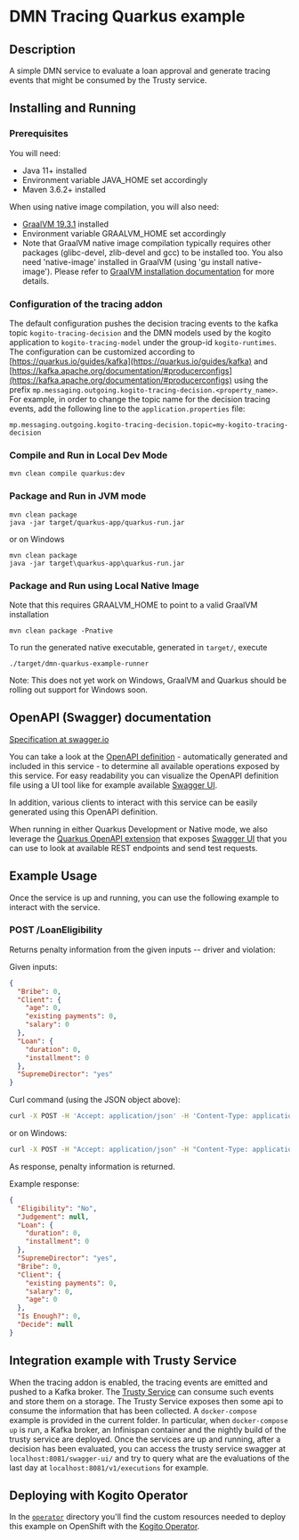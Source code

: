 # DMN Tracing Quarkus example

## Description

A simple DMN service to evaluate a loan approval and generate tracing events that might be consumed by the Trusty service.

## Installing and Running

### Prerequisites

You will need:
  - Java 11+ installed
  - Environment variable JAVA_HOME set accordingly
  - Maven 3.6.2+ installed

When using native image compilation, you will also need:
  - [GraalVM 19.3.1](https://github.com/oracle/graal/releases/tag/vm-19.3.1) installed
  - Environment variable GRAALVM_HOME set accordingly
  - Note that GraalVM native image compilation typically requires other packages (glibc-devel, zlib-devel and gcc) to be installed too.  You also need 'native-image' installed in GraalVM (using 'gu install native-image'). Please refer to [GraalVM installation documentation](https://www.graalvm.org/docs/reference-manual/aot-compilation/#prerequisites) for more details.

### Configuration of the tracing addon

The default configuration pushes the decision tracing events to the kafka topic `kogito-tracing-decision` and the DMN models used by the kogito application to `kogito-tracing-model` under the group-id `kogito-runtimes`. 
The configuration can be customized according to [https://quarkus.io/guides/kafka](https://quarkus.io/guides/kafka) and [https://kafka.apache.org/documentation/#producerconfigs](https://kafka.apache.org/documentation/#producerconfigs) using the prefix `mp.messaging.outgoing.kogito-tracing-decision.<property_name>`. 
For example, in order to change the topic name for the decision tracing events, add the following line to the `application.properties` file:
 ```
mp.messaging.outgoing.kogito-tracing-decision.topic=my-kogito-tracing-decision
```

### Compile and Run in Local Dev Mode

```
mvn clean compile quarkus:dev
```

### Package and Run in JVM mode

```
mvn clean package
java -jar target/quarkus-app/quarkus-run.jar
```

or on Windows

```
mvn clean package
java -jar target\quarkus-app\quarkus-run.jar
```

### Package and Run using Local Native Image
Note that this requires GRAALVM_HOME to point to a valid GraalVM installation

```
mvn clean package -Pnative
```

To run the generated native executable, generated in `target/`, execute

```
./target/dmn-quarkus-example-runner
```

Note: This does not yet work on Windows, GraalVM and Quarkus should be rolling out support for Windows soon.

## OpenAPI (Swagger) documentation
[Specification at swagger.io](https://swagger.io/docs/specification/about/)

You can take a look at the [OpenAPI definition](http://localhost:8080/q/openapi?format=json) - automatically generated and included in this service - to determine all available operations exposed by this service. For easy readability you can visualize the OpenAPI definition file using a UI tool like for example available [Swagger UI](https://editor.swagger.io).

In addition, various clients to interact with this service can be easily generated using this OpenAPI definition.

When running in either Quarkus Development or Native mode, we also leverage the [Quarkus OpenAPI extension](https://quarkus.io/guides/openapi-swaggerui#use-swagger-ui-for-development) that exposes [Swagger UI](http://localhost:8080/swagger-ui/) that you can use to look at available REST endpoints and send test requests.

## Example Usage

Once the service is up and running, you can use the following example to interact with the service.

### POST /LoanEligibility

Returns penalty information from the given inputs -- driver and violation:

Given inputs:

```json
{
  "Bribe": 0,
  "Client": {
    "age": 0,
    "existing payments": 0,
    "salary": 0
  },
  "Loan": {
    "duration": 0,
    "installment": 0
  },
  "SupremeDirector": "yes"
}
```

Curl command (using the JSON object above):

```sh
curl -X POST -H 'Accept: application/json' -H 'Content-Type: application/json' -d '{"Bribe": 0,"Client": {"age": 0,"existing payments": 0,"salary": 0},"Loan": {"duration": 0,"installment": 0},"SupremeDirector": "yes"}' http://localhost:8080/LoanEligibility
```
or on Windows:

```sh
curl -X POST -H "Accept: application/json" -H "Content-Type: application/json" -d "{\"Bribe\": 0,\"Client\": {\"age\": 0,\"existing payments\": 0,\"salary\": 0},\"Loan\": {\"duration\": 0,\"installment\": 0},\"SupremeDirector\": \"yes\"}" http://localhost:8080/LoanEligibility
```

As response, penalty information is returned.

Example response:

```json
{
  "Eligibility": "No",
  "Judgement": null,
  "Loan": {
    "duration": 0,
    "installment": 0
  },
  "SupremeDirector": "yes",
  "Bribe": 0,
  "Client": {
    "existing payments": 0,
    "salary": 0,
    "age": 0
  },
  "Is Enough?": 0,
  "Decide": null
}
```

## Integration example with Trusty Service

When the tracing addon is enabled, the tracing events are emitted and pushed to a Kafka broker. The [Trusty Service](https://github.com/kiegroup/kogito-apps/tree/main/trusty) can consume such events and store them on a storage. The Trusty Service exposes then some api to consume the information that has been collected. 
A `docker-compose` example is provided in the current folder. In particular, when `docker-compose up` is run, a Kafka broker, an Infinispan container and the nightly build of the trusty service are deployed. 
Once the services are up and running, after a decision has been evaluated, you can access the trusty service swagger at `localhost:8081/swagger-ui/` and try to query what are the evaluations of the last day at `localhost:8081/v1/executions` for example.
## Deploying with Kogito Operator

In the [`operator`](operator) directory you'll find the custom resources needed to deploy this example on OpenShift with the [Kogito Operator](https://docs.jboss.org/kogito/release/latest/html_single/#chap_kogito-deploying-on-openshift).
